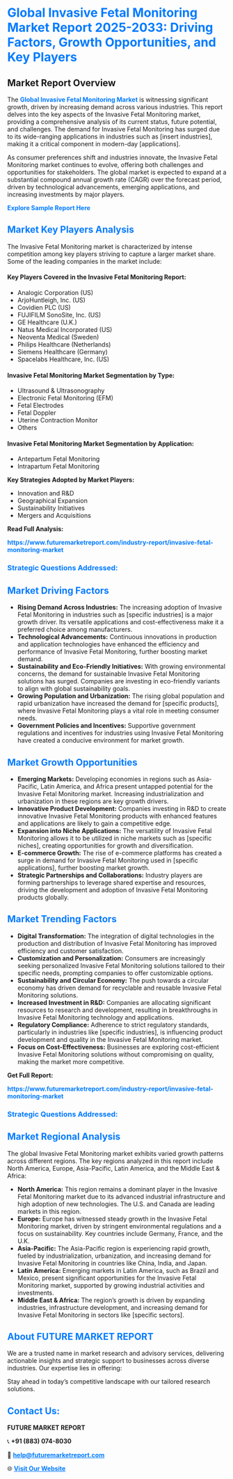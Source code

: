 <h1 style="color: #007BFF;">Global Invasive Fetal Monitoring Market Report 2025-2033: Driving Factors, Growth Opportunities, and Key Players</h1>

<section id="overview">
<h2>Market Report Overview</h2>
<p>The <a href="https://www.futuremarketreport.com/industry-report/invasive-fetal-monitoring-market" style="color: #007BFF; text-decoration: none;"><strong>Global Invasive Fetal Monitoring Market</strong></a> is witnessing significant growth, driven by increasing demand across various industries. This report delves into the key aspects of the Invasive Fetal Monitoring market, providing a comprehensive analysis of its current status, future potential, and challenges. The demand for Invasive Fetal Monitoring has surged due to its wide-ranging applications in industries such as [insert industries], making it a critical component in modern-day [applications].</p>
<p>As consumer preferences shift and industries innovate, the Invasive Fetal Monitoring market continues to evolve, offering both challenges and opportunities for stakeholders. The global market is expected to expand at a substantial compound annual growth rate (CAGR) over the forecast period, driven by technological advancements, emerging applications, and increasing investments by major players.</p>
</section>

<section id="overview">
<p><a href="https://www.futuremarketreport.com/request-sample/reportId=54694" style="color: #007BFF; text-decoration: none;"><strong>Explore Sample Report Here</strong></a></p>
</section>

<section id="key-players">
<h2 style="color: #007BFF;">Market Key Players Analysis</h2>
<p>The Invasive Fetal Monitoring market is characterized by intense competition among key players striving to capture a larger market share. Some of the leading companies in the market include:</p>
<h4>Key Players Covered in the Invasive Fetal Monitoring Report:</h4>
<ul><li>Analogic Corporation (US)</li><li>ArjoHuntleigh, Inc. (US)</li><li>Covidien PLC (US)</li><li>FUJIFILM SonoSite, Inc. (US)</li><li>GE Healthcare (U.K.)</li><li>Natus Medical Incorporated (US)</li><li>Neoventa Medical (Sweden)</li><li>Philips Healthcare (Netherlands)</li><li>Siemens Healthcare (Germany)</li><li>Spacelabs Healthcare, Inc. (US)</li></ul>
<h4>Invasive Fetal Monitoring Market Segmentation by Type:</h4>
<ul><li>Ultrasound &amp; Ultrasonography</li><li>Electronic Fetal Monitoring (EFM)</li><li>Fetal Electrodes</li><li>Fetal Doppler</li><li>Uterine Contraction Monitor</li><li>Others</li></ul>

<h4>Invasive Fetal Monitoring Market Segmentation by Application:</h4>
<ul><li>Antepartum Fetal Monitoring</li><li>Intrapartum Fetal Monitoring</li></ul>
<p><strong>Key Strategies Adopted by Market Players:</strong></p>
<ul>
<li>Innovation and R&D</li>
<li>Geographical Expansion</li>
<li>Sustainability Initiatives</li>
<li>Mergers and Acquisitions</li>
</ul>
</section>

<section>
<p><strong>Read Full Analysis: </strong></p><a href="https://www.futuremarketreport.com/industry-report/invasive-fetal-monitoring-market" style="color: #007BFF; text-decoration: none;"><strong>https://www.futuremarketreport.com/industry-report/invasive-fetal-monitoring-market</strong></a>
<h3 style="color: #007BFF;">Strategic Questions Addressed:</h3>
</section>

<section id="driving-factors">
<h2 style="color: #007BFF;">Market Driving Factors</h2>
<ul>
<li><strong>Rising Demand Across Industries:</strong> The increasing adoption of Invasive Fetal Monitoring in industries such as [specific industries] is a major growth driver. Its versatile applications and cost-effectiveness make it a preferred choice among manufacturers.</li>
<li><strong>Technological Advancements:</strong> Continuous innovations in production and application technologies have enhanced the efficiency and performance of Invasive Fetal Monitoring, further boosting market demand.</li>
<li><strong>Sustainability and Eco-Friendly Initiatives:</strong> With growing environmental concerns, the demand for sustainable Invasive Fetal Monitoring solutions has surged. Companies are investing in eco-friendly variants to align with global sustainability goals.</li>
<li><strong>Growing Population and Urbanization:</strong> The rising global population and rapid urbanization have increased the demand for [specific products], where Invasive Fetal Monitoring plays a vital role in meeting consumer needs.</li>
<li><strong>Government Policies and Incentives:</strong> Supportive government regulations and incentives for industries using Invasive Fetal Monitoring have created a conducive environment for market growth.</li>
</ul>
</section>

<section id="growth-opportunities">
<h2 style="color: #007BFF;">Market Growth Opportunities</h2>
<ul>
<li><strong>Emerging Markets:</strong> Developing economies in regions such as Asia-Pacific, Latin America, and Africa present untapped potential for the Invasive Fetal Monitoring market. Increasing industrialization and urbanization in these regions are key growth drivers.</li>
<li><strong>Innovative Product Development:</strong> Companies investing in R&D to create innovative Invasive Fetal Monitoring products with enhanced features and applications are likely to gain a competitive edge.</li>
<li><strong>Expansion into Niche Applications:</strong> The versatility of Invasive Fetal Monitoring allows it to be utilized in niche markets such as [specific niches], creating opportunities for growth and diversification.</li>
<li><strong>E-commerce Growth:</strong> The rise of e-commerce platforms has created a surge in demand for Invasive Fetal Monitoring used in [specific applications], further boosting market growth.</li>
<li><strong>Strategic Partnerships and Collaborations:</strong> Industry players are forming partnerships to leverage shared expertise and resources, driving the development and adoption of Invasive Fetal Monitoring products globally.</li>
</ul>
</section>

<section id="trending-factors">
<h2 style="color: #007BFF;">Market Trending Factors</h2>
<ul>
<li><strong>Digital Transformation:</strong> The integration of digital technologies in the production and distribution of Invasive Fetal Monitoring has improved efficiency and customer satisfaction.</li>
<li><strong>Customization and Personalization:</strong> Consumers are increasingly seeking personalized Invasive Fetal Monitoring solutions tailored to their specific needs, prompting companies to offer customizable options.</li>
<li><strong>Sustainability and Circular Economy:</strong> The push towards a circular economy has driven demand for recyclable and reusable Invasive Fetal Monitoring solutions.</li>
<li><strong>Increased Investment in R&D:</strong> Companies are allocating significant resources to research and development, resulting in breakthroughs in Invasive Fetal Monitoring technology and applications.</li>
<li><strong>Regulatory Compliance:</strong> Adherence to strict regulatory standards, particularly in industries like [specific industries], is influencing product development and quality in the Invasive Fetal Monitoring market.</li>
<li><strong>Focus on Cost-Effectiveness:</strong> Businesses are exploring cost-efficient Invasive Fetal Monitoring solutions without compromising on quality, making the market more competitive.</li>
</ul>
</section>

<section>
<p><strong>Get Full Report: </strong></p><a href="https://www.futuremarketreport.com/industry-report/invasive-fetal-monitoring-market" style="color: #007BFF; text-decoration: none;"><strong>https://www.futuremarketreport.com/industry-report/invasive-fetal-monitoring-market</strong></a>
<h3 style="color: #007BFF;">Strategic Questions Addressed:</h3>
</section>


<section id="regional-analysis">
<h2 style="color: #007BFF;">Market Regional Analysis</h2>
<p>The global Invasive Fetal Monitoring market exhibits varied growth patterns across different regions. The key regions analyzed in this report include North America, Europe, Asia-Pacific, Latin America, and the Middle East & Africa:</p>
<ul>
<li><strong>North America:</strong> This region remains a dominant player in the Invasive Fetal Monitoring market due to its advanced industrial infrastructure and high adoption of new technologies. The U.S. and Canada are leading markets in this region.</li>
<li><strong>Europe:</strong> Europe has witnessed steady growth in the Invasive Fetal Monitoring market, driven by stringent environmental regulations and a focus on sustainability. Key countries include Germany, France, and the U.K.</li>
<li><strong>Asia-Pacific:</strong> The Asia-Pacific region is experiencing rapid growth, fueled by industrialization, urbanization, and increasing demand for Invasive Fetal Monitoring in countries like China, India, and Japan.</li>
<li><strong>Latin America:</strong> Emerging markets in Latin America, such as Brazil and Mexico, present significant opportunities for the Invasive Fetal Monitoring market, supported by growing industrial activities and investments.</li>
<li><strong>Middle East & Africa:</strong> The region’s growth is driven by expanding industries, infrastructure development, and increasing demand for Invasive Fetal Monitoring in sectors like [specific sectors].</li>
</ul>
</section>

<footer>
<h2 style="color: #007BFF;">About FUTURE MARKET REPORT</h2>
<p>We are a trusted name in market research and advisory services, delivering actionable insights and strategic support to businesses across diverse industries. Our expertise lies in offering:</p>

<p>Stay ahead in today’s competitive landscape with our tailored research solutions.</p>

<h2 style="color: #007BFF;">Contact Us:</h2>
<p><strong>FUTURE MARKET REPORT</strong></p>
<p>📞 <strong>+91 (883) 074-8030</strong></p>
<p>📧 <strong><a href="mailto:help@futuremarketreport.com" style="color: #007BFF;">help@futuremarketreport.com</a></strong></p>
<p>🌐 <strong><a href="https://www.futuremarketreport.com/" style="color: #007BFF;">Visit Our Website</a></strong></p>
</footer>